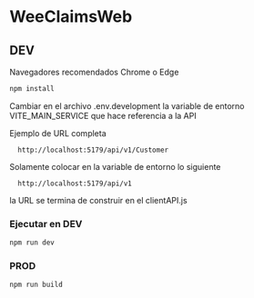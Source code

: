 # WeeClaimsWeb

## DEV

Navegadores recomendados Chrome o Edge

```sh
npm install
```

Cambiar en el archivo .env.development la variable de entorno VITE_MAIN_SERVICE que hace referencia a la API

Ejemplo de URL completa

```
  http://localhost:5179/api/v1/Customer
```

Solamente colocar en la variable de entorno lo siguiente

```
  http://localhost:5179/api/v1
```

la URL se termina de construir en el clientAPI.js

### Ejecutar en DEV

```sh
npm run dev
```

### PROD

```sh
npm run build
```
